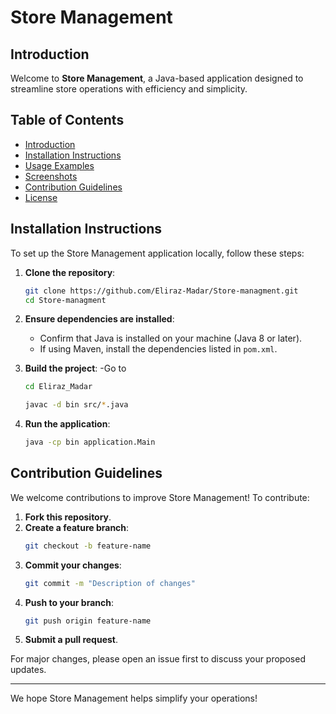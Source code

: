 # Store Management

## Introduction
Welcome to **Store Management**, a Java-based application designed to streamline store operations with efficiency and simplicity.

## Table of Contents
- [Introduction](#introduction)
- [Installation Instructions](#installation-instructions)
- [Usage Examples](#usage-examples)
- [Screenshots](#screenshots)
- [Contribution Guidelines](#contribution-guidelines)
- [License](#license)

## Installation Instructions
To set up the Store Management application locally, follow these steps:

1. **Clone the repository**:
   ```bash
   git clone https://github.com/Eliraz-Madar/Store-managment.git
   cd Store-managment
   ```

2. **Ensure dependencies are installed**:
   - Confirm that Java is installed on your machine (Java 8 or later).
   - If using Maven, install the dependencies listed in `pom.xml`.

3. **Build the project**:
   -Go to
   ```bash
   cd Eliraz_Madar
   ```
   ```bash
   javac -d bin src/*.java
   ```

5. **Run the application**:
   ```bash
   java -cp bin application.Main
   ```

## Contribution Guidelines
We welcome contributions to improve Store Management! To contribute:

1. **Fork this repository**.
2. **Create a feature branch**:
   ```bash
   git checkout -b feature-name
   ```
3. **Commit your changes**:
   ```bash
   git commit -m "Description of changes"
   ```
4. **Push to your branch**:
   ```bash
   git push origin feature-name
   ```
5. **Submit a pull request**.

For major changes, please open an issue first to discuss your proposed updates.

---
We hope Store Management helps simplify your operations!

